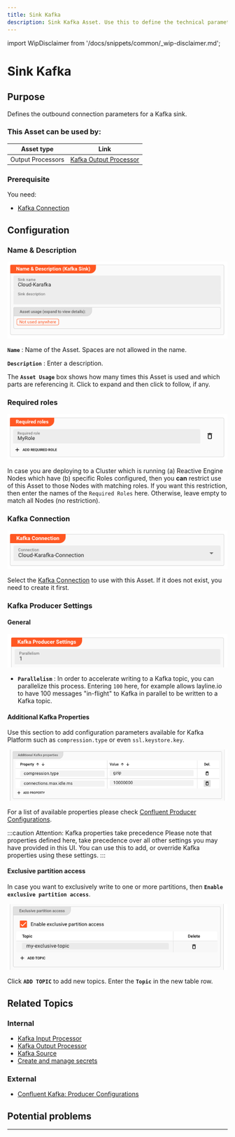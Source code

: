 ```yaml
---
title: Sink Kafka
description: Sink Kafka Asset. Use this to define the technical parameters for a Kafka sink connection.
---
```


import WipDisclaimer from '/docs/snippets/common/_wip-disclaimer.md';

# Sink Kafka

## Purpose

Defines the outbound connection parameters for a Kafka sink.

### This Asset can be used by:

| Asset type        | Link                                                                        |
|-------------------|-----------------------------------------------------------------------------|
| Output Processors | [Kafka Output Processor](/docs/assets/processors-output/asset-output-kafka) |

### Prerequisite

You need:

* [Kafka Connection](/docs/assets/connections/asset-connection-kafka)

## Configuration

### Name & Description

![](.asset-sink-kafka-images/c6e06d17.png "Name & Description (Kafka Sink)")

**`Name`** : Name of the Asset. Spaces are not allowed in the name.

**`Description`** : Enter a description.

The **`Asset Usage`** box shows how many times this Asset is used and which parts are referencing it. Click to expand and then click to follow, if any.

### Required roles

![](.asset-sink-kafka-images/c2e6ec39.png "Required Roles (Kafka Sink)")

In case you are deploying to a Cluster which is running (a) Reactive Engine Nodes which have (b) specific Roles configured, then you **can** restrict use of this Asset to those Nodes with matching
roles.
If you want this restriction, then enter the names of the `Required Roles` here. Otherwise, leave empty to match all Nodes (no restriction).

### Kafka Connection

![](.asset-sink-kafka-images/a44e1dd8.png "Kafka Connection (Kafka Sink)")

Select the [Kafka Connection](/docs/assets/connections/asset-connection-kafka) to use with this Asset.
If it does not exist, you need to create it first.

### Kafka Producer Settings

#### General

![](.asset-sink-kafka-images/bbbe60a1.png "General Kafka Producer Settings (Kafka Sink)")

* **`Parallelism`** : In order to accelerate writing to a Kafka topic, you can parallelize this process.
  Entering `100` here, for example allows layline.io to have 100 messages "in-flight" to Kafka in parallel to be written to a Kafka topic.

#### Additional Kafka Properties

Use this section to add configuration parameters available for Kafka Platform such as `compression.type` or even `ssl.keystore.key`.

![](.asset-sink-kafka-images/9cf62f34.png "Additional Kafka Properties (Kafka Sink)")

For a list of available properties please check [Confluent Producer Configurations](https://docs.confluent.io/platform/current/installation/configuration/producer-configs).

:::caution Attention: Kafka properties take precedence
Please note that properties defined here, take precedence over all other settings you may have provided in this UI.
You can use this to add, or override Kafka properties using these settings.
:::

#### Exclusive partition access

In case you want to exclusively write to one or more partitions, then **`Enable exclusive partition access`**.

![](.asset-sink-kafka-images/b78d3b53.png "Exclusive partition access (Kafka Sink)")

Click **`ADD TOPIC`** to add new topics. Enter the **`Topic`** in the new table row.

## Related Topics

### Internal

* [Kafka Input Processor](/docs/assets/processors-input/asset-input-kafka)
* [Kafka Output Processor](/docs/assets/processors-output/asset-output-kafka)
* [Kafka Source](/docs/assets/sources/asset-source-kafka)
* [Create and manage secrets](/docs/assets/resources/asset-resource-secret)

### External

* [Confluent Kafka: Producer Configurations](https://docs.confluent.io/platform/current/installation/configuration/producer-configs)

## Potential problems

---

<WipDisclaimer></WipDisclaimer>
